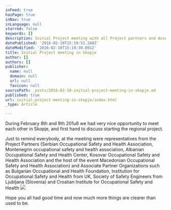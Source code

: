 ```yaml
---
inFeed: true
hasPage: true
inNav: true
inLanguage: null
starred: false
keywords: []
description: Initial Project meeting with all Project partners and Associate Partners
datePublished: '2016-02-10T15:19:51.268Z'
dateModified: '2016-02-10T15:19:30.091Z'
title: Initial Project meeting in Skopje
author: []
authors: []
publisher:
  name: null
  domain: null
  url: null
  favicon: null
sourcePath: _posts/2016-02-10-initial-project-meeting-in-skopje.md
published: true
url: initial-project-meeting-in-skopje/index.html
_type: Article

---
```

During February 8th and 9th 201u6 we had very nice opportunity to meet each other in Skopje, and first hand to discuss starting the regional project. 

Just to remind everybody, at the meeting were representatives from the Project Partners (Serbian Occupational Safety and Health Association, Montenegrin occupational safety and health association, Albanian Occupational Safety and Health Center, Kosovar Occupational Safety and Health Association and the host of the event Macedonian Occupational Safety and Health Association) and Associate Partner Organizations such as Bulgarian Occupational and Health Foundation, Institution for Occupational Safety and Health from UK, Society of Safety Engineers from Ljubljana (Slovenia) and Croatian Institute for Occupational Safety and Health
![](https://the-grid-user-content.s3-us-west-2.amazonaws.com/85522216-e2df-420d-a4c5-aa0b1a1e3121.jpg)

Hope you all had good time and now much more things are clearer than used to be.